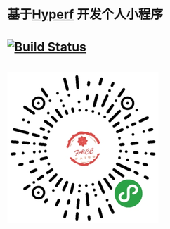 # 基于[Hyperf](https://doc.hyperf.io/) 开发个人小程序

# [![Build Status](https://travis-ci.org/gaotiefeng/hyperf-xcx.svg?branch=master)](https://travis-ci.org/gaotiefeng/hyperf-xcx)

# ![xcx](https://raw.githubusercontent.com/gaotiefeng/images/master/xcx/xcx.jpg)